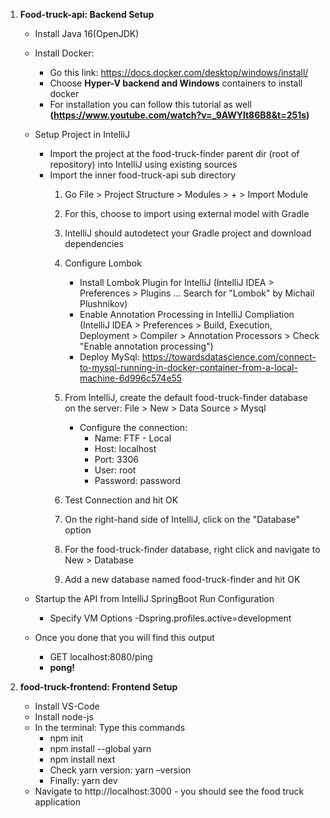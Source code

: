
1. **Food-truck-api: Backend Setup**

	- Install Java 16(OpenJDK)
	- Install Docker:
		- Go this link: https://docs.docker.com/desktop/windows/install/
		- Choose **Hyper-V backend and Windows** containers to install docker
		- For installation you can follow this tutorial as well 
			**(https://www.youtube.com/watch?v=_9AWYlt86B8&t=251s)**

	- Setup Project in IntelliJ		
		- Import the project at the food-truck-finder parent dir (root of repository) into IntelliJ using existing sources
		- Import the inner food-truck-api sub directory 
			1. Go File > Project Structure > Modules > + > Import Module
			2. For this, choose to import using external model with Gradle
			3. IntelliJ should autodetect your Gradle project and download dependencies
			4. Configure Lombok
				- Install Lombok Plugin for IntelliJ (IntelliJ IDEA > Preferences > Plugins ... Search for "Lombok" 				by Michail Plushnikov)
				- Enable Annotation Processing in IntelliJ Compliation (IntelliJ IDEA > Preferences > Build, 						Execution, Deployment > Compiler > Annotation Processors > Check "Enable annotation processing")
				- Deploy MySql: https://towardsdatascience.com/connect-to-mysql-running-in-docker-container-from-a-local-machine-6d996c574e55
			5. From IntelliJ, create the default food-truck-finder database on the server: File > New > Data Source > 				Mysql
					
				- Configure the connection: 
					- Name: FTF - Local
					- Host: localhost
					- Port: 3306
					- User: root
					- Password: password
			6. Test Connection and hit OK
			7. On the right-hand side of IntelliJ, click on the "Database" option
			8. For the food-truck-finder database, right click and navigate to New > Database
			9. Add a new database named food-truck-finder and hit OK

	- Startup the API from IntelliJ SpringBoot Run Configuration
		- Specify VM Options
			-Dspring.profiles.active=development
	- Once you done that you will find this output
		- GET localhost:8080/ping
		- **pong!**

2. **food-truck-frontend: Frontend Setup**
	- Install VS-Code
	- Install node-js
	- In the terminal: Type this commands  
		- npm init
		- npm install --global yarn
		- npm install next
		- Check yarn version: yarn –version
		- Finally: yarn dev
	- Navigate to http://localhost:3000 - you should see the food truck application

